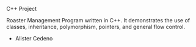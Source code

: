 C++ Project 

Roaster Management Program written in C++. It demonstrates the use of classes, inheritance, polymorphism, pointers, and general flow control. 

- Alister Cedeno